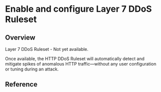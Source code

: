 #  Enable and configure Layer 7 DDoS Ruleset

## Overview

Layer 7 DDoS Ruleset - Not yet available. 

Once available, the HTTP DDoS Ruleset will automatically detect and mitigate spikes of anomalous HTTP traffic—without any user configuration or tuning during an attack.

## Reference


